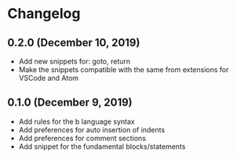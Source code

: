 # Changelog

## 0.2.0 (December 10, 2019)
- Add new snippets for: goto, return
- Make the snippets compatible with the same from extensions for VSCode and Atom

## 0.1.0 (December 9, 2019)

- Add rules for the b language syntax
- Add preferences for auto insertion of indents
- Add preferences for comment sections
- Add snippet for the fundamental blocks/statements
